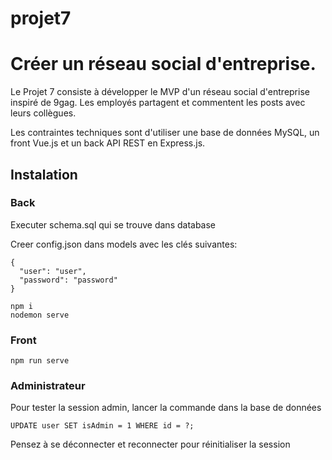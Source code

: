 # projet7
# Créer un réseau social d'entreprise.

Le Projet 7 consiste à développer le MVP d'un réseau social d'entreprise inspiré de 9gag.
Les employés partagent et commentent les posts avec leurs collègues.

Les contraintes techniques sont d'utiliser une base de données MySQL, un front Vue.js et un back API REST en Express.js.

## Instalation

### Back

Executer schema.sql qui se trouve dans database

Creer config.json dans models avec les clés suivantes:
````
{
  "user": "user",
  "password": "password"
}
````

````
npm i
nodemon serve
````

### Front
````
npm run serve
````

### Administrateur

Pour tester la session admin, lancer la commande dans la base de données
````
UPDATE user SET isAdmin = 1 WHERE id = ?;
```` 

Pensez à se déconnecter et reconnecter pour réinitialiser la session 

